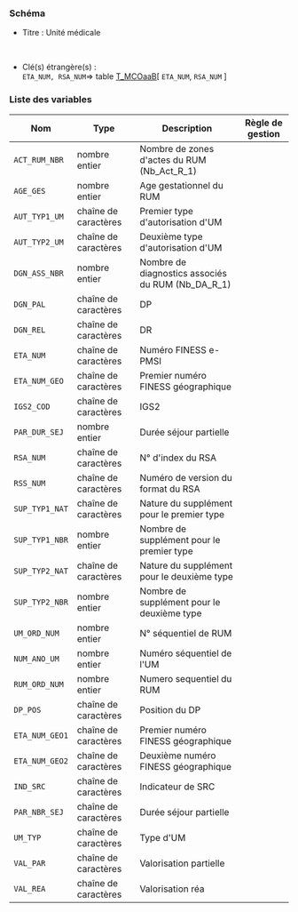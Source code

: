 ### Schéma


- Titre : Unité médicale
<br />



- Clé(s) étrangère(s) : <br />
`ETA_NUM, RSA_NUM`=> table [T_MCOaaB](/tables/T_MCOaaB)[ `ETA_NUM`, `RSA_NUM` ]<br />

 
### Liste des variables

Nom | Type | Description | Règle de gestion
-|-|-|-
`ACT_RUM_NBR`| nombre entier |Nombre de zones d'actes du RUM (Nb_Act_R_1)||
`AGE_GES`| nombre entier |Age gestationnel du RUM||
`AUT_TYP1_UM`| chaîne de caractères |Premier type d'autorisation d'UM||
`AUT_TYP2_UM`| chaîne de caractères |Deuxième type d'autorisation d'UM||
`DGN_ASS_NBR`| nombre entier |Nombre de diagnostics associés du RUM (Nb_DA_R_1)||
`DGN_PAL`| chaîne de caractères |DP||
`DGN_REL`| chaîne de caractères |DR||
`ETA_NUM`| chaîne de caractères |Numéro FINESS e-PMSI||
`ETA_NUM_GEO`| chaîne de caractères |Premier numéro FINESS géographique||
`IGS2_COD`| chaîne de caractères |IGS2||
`PAR_DUR_SEJ`| nombre entier |Durée séjour partielle||
`RSA_NUM`| chaîne de caractères |N° d'index du RSA ||
`RSS_NUM`| chaîne de caractères |Numéro de version du format du RSA||
`SUP_TYP1_NAT`| chaîne de caractères |Nature du supplément pour le premier type||
`SUP_TYP1_NBR`| nombre entier |Nombre de supplément pour le premier type||
`SUP_TYP2_NAT`| chaîne de caractères |Nature du supplément pour le deuxième type||
`SUP_TYP2_NBR`| nombre entier |Nombre de supplément pour le deuxième type||
`UM_ORD_NUM`| nombre entier |N° séquentiel de RUM||
`NUM_ANO_UM`| nombre entier |Numéro séquentiel de l'UM||
`RUM_ORD_NUM`| nombre entier |Numero sequentiel du RUM||
`DP_POS`| chaîne de caractères |Position du DP||
`ETA_NUM_GEO1`| chaîne de caractères |Premier numéro FINESS géographique||
`ETA_NUM_GEO2`| chaîne de caractères |Deuxième numéro FINESS géographique||
`IND_SRC`| chaîne de caractères |Indicateur de SRC||
`PAR_NBR_SEJ`| chaîne de caractères |Durée séjour partielle||
`UM_TYP`| chaîne de caractères |Type d'UM||
`VAL_PAR`| chaîne de caractères |Valorisation partielle||
`VAL_REA`| chaîne de caractères |Valorisation réa||